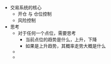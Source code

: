 - 交易系统的核心
	- 开仓 与 仓位控制
	- 风险控制
- 思考
	- 对于任何一个点位，需要思考
		- 当前点位的趋势是什么，上升，下降
		- 如果是上升趋势，其概率走势大概是什么
	-
	-